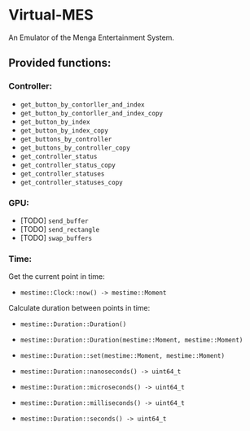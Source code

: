 # Virtual-MES
An Emulator of the Menga Entertainment System.

## Provided functions:

### Controller:
* `get_button_by_contorller_and_index`
* `get_button_by_contorller_and_index_copy`
* `get_button_by_index`
* `get_button_by_index_copy`
* `get_buttons_by_controller`
* `get_buttons_by_controller_copy`
* `get_controller_status`
* `get_controller_status_copy`
* `get_controller_statuses`
* `get_controller_statuses_copy`

### GPU:

* [TODO] `send_buffer`
* [TODO] `send_rectangle`
* [TODO] `swap_buffers`

### Time:

Get the current point in time:
* `mestime::Clock::now() -> mestime::Moment`

Calculate duration between points in time:
* `mestime::Duration::Duration()`
* `mestime::Duration::Duration(mestime::Moment, mestime::Moment)`
* `mestime::Duration::set(mestime::Moment, mestime::Moment)`


* `mestime::Duration::nanoseconds() -> uint64_t`
* `mestime::Duration::microseconds() -> uint64_t`
* `mestime::Duration::milliseconds() -> uint64_t`
* `mestime::Duration::seconds() -> uint64_t`
